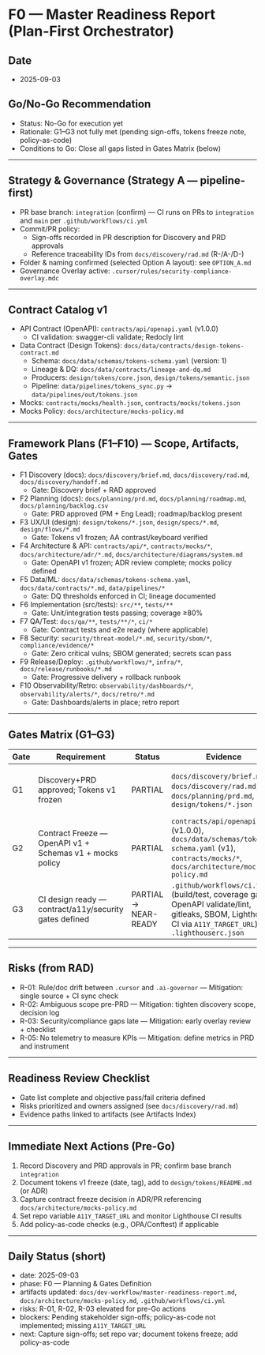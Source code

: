 # F0 — Master Readiness Report (Plan-First Orchestrator)

## Date
- 2025-09-03

## Go/No-Go Recommendation
- Status: No-Go for execution yet
- Rationale: G1–G3 not fully met (pending sign-offs, tokens freeze note, policy-as-code)
- Conditions to Go: Close all gaps listed in Gates Matrix (below)

---

## Strategy & Governance (Strategy A — pipeline-first)
- PR base branch: `integration` (confirm) — CI runs on PRs to `integration` and `main` per `.github/workflows/ci.yml`
- Commit/PR policy:
  - Sign-offs recorded in PR description for Discovery and PRD approvals
  - Reference traceability IDs from `docs/discovery/rad.md` (R-/A-/D-)
- Folder & naming confirmed (selected Option A layout): see `OPTION_A.md`
- Governance Overlay active: `.cursor/rules/security-compliance-overlay.mdc`

---

## Contract Catalog v1
- API Contract (OpenAPI): `contracts/api/openapi.yaml` (v1.0.0)
  - CI validation: swagger-cli validate; Redocly lint
- Data Contract (Design Tokens): `docs/data/contracts/design-tokens-contract.md`
  - Schema: `docs/data/schemas/tokens-schema.yaml` (version: 1)
  - Lineage & DQ: `docs/data/contracts/lineage-and-dq.md`
  - Producers: `design/tokens/core.json`, `design/tokens/semantic.json`
  - Pipeline: `data/pipelines/tokens_sync.py` → `data/pipelines/out/tokens.json`
- Mocks: `contracts/mocks/health.json`, `contracts/mocks/tokens.json`
- Mocks Policy: `docs/architecture/mocks-policy.md`

---

## Framework Plans (F1–F10) — Scope, Artifacts, Gates
- F1 Discovery (docs): `docs/discovery/brief.md`, `docs/discovery/rad.md`, `docs/discovery/handoff.md`
  - Gate: Discovery brief + RAD approved
- F2 Planning (docs): `docs/planning/prd.md`, `docs/planning/roadmap.md`, `docs/planning/backlog.csv`
  - Gate: PRD approved (PM + Eng Lead); roadmap/backlog present
- F3 UX/UI (design): `design/tokens/*.json`, `design/specs/*.md`, `design/flows/*.md`
  - Gate: Tokens v1 frozen; AA contrast/keyboard verified
- F4 Architecture & API: `contracts/api/*`, `contracts/mocks/*`, `docs/architecture/adr/*.md`, `docs/architecture/diagrams/system.md`
  - Gate: OpenAPI v1 frozen; ADR review complete; mocks policy defined
- F5 Data/ML: `docs/data/schemas/tokens-schema.yaml`, `docs/data/contracts/*.md`, `data/pipelines/*`
  - Gate: DQ thresholds enforced in CI; lineage documented
- F6 Implementation (src/tests): `src/**`, `tests/**`
  - Gate: Unit/integration tests passing; coverage ≥80%
- F7 QA/Test: `docs/qa/**`, `tests/**/*`, `ci/*`
  - Gate: Contract tests and e2e ready (where applicable)
- F8 Security: `security/threat-model/*.md`, `security/sbom/*`, `compliance/evidence/*`
  - Gate: Zero critical vulns; SBOM generated; secrets scan pass
- F9 Release/Deploy: `.github/workflows/*`, `infra/*`, `docs/release/runbooks/*.md`
  - Gate: Progressive delivery + rollback runbook
- F10 Observability/Retro: `observability/dashboards/*`, `observability/alerts/*`, `docs/retro/*.md`
  - Gate: Dashboards/alerts in place; retro report

---

## Gates Matrix (G1–G3)
| Gate | Requirement | Status | Evidence | Gaps | Owner | Next Action |
|---|---|---|---|---|---|---|
| G1 | Discovery+PRD approved; Tokens v1 frozen | PARTIAL | `docs/discovery/brief.md`, `docs/discovery/rad.md`, `docs/planning/prd.md`, `design/tokens/*.json` | Sign-offs not recorded in PR; tokens v1 freeze not documented | PM, Eng Lead, UX | Record approvals in PR; add tokens v1 freeze note and tag |
| G2 | Contract Freeze — OpenAPI v1 + Schemas v1 + mocks policy | PARTIAL | `contracts/api/openapi.yaml` (v1.0.0), `docs/data/schemas/tokens-schema.yaml` (v1), `contracts/mocks/*`, `docs/architecture/mocks-policy.md` | Formal “freeze” decision missing | Eng Lead, Arch | Capture freeze decision in ADR/PR |
| G3 | CI design ready — contract/a11y/security gates defined | PARTIAL → NEAR-READY | `.github/workflows/ci.yml` (build/test, coverage gate, OpenAPI validate/lint, gitleaks, SBOM, Lighthouse CI via `A11Y_TARGET_URL`), `.lighthouserc.json` | Repo var `A11Y_TARGET_URL` not set; policy-as-code absent | DevOps, QA | Set `A11Y_TARGET_URL`; add policy-as-code checks |

---

## Risks (from RAD)
- R-01: Rule/doc drift between `.cursor` and `.ai-governor` — Mitigation: single source + CI sync check
- R-02: Ambiguous scope pre-PRD — Mitigation: tighten discovery scope, decision log
- R-03: Security/compliance gaps late — Mitigation: early overlay review + checklist
- R-05: No telemetry to measure KPIs — Mitigation: define metrics in PRD and instrument

---

## Readiness Review Checklist
- Gate list complete and objective pass/fail criteria defined
- Risks prioritized and owners assigned (see `docs/discovery/rad.md`)
- Evidence paths linked to artifacts (see Artifacts Index)

---

## Immediate Next Actions (Pre-Go)
1) Record Discovery and PRD approvals in PR; confirm base branch `integration`
2) Document tokens v1 freeze (date, tag), add to `design/tokens/README.md` (or ADR)
3) Capture contract freeze decision in ADR/PR referencing `docs/architecture/mocks-policy.md`
4) Set repo variable `A11Y_TARGET_URL` and monitor Lighthouse CI results
5) Add policy-as-code checks (e.g., OPA/Conftest) if applicable

---

## Daily Status (short)
- date: 2025-09-03
- phase: F0 — Planning & Gates Definition
- artifacts updated: `docs/dev-workflow/master-readiness-report.md`, `docs/architecture/mocks-policy.md`, `.github/workflows/ci.yml`
- risks: R-01, R-02, R-03 elevated for pre-Go actions
- blockers: Pending stakeholder sign-offs; policy-as-code not implemented; missing `A11Y_TARGET_URL`
- next: Capture sign-offs; set repo var; document tokens freeze; add policy-as-code